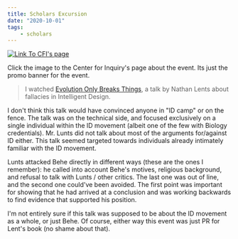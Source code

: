 ```yaml
---
title: Scholars Excursion
date: "2020-10-01"
tags:
    - scholars
---
```


[![Link To CFI's page](https://centerforinquiry.org/wp-content/uploads/2020/08/lents-sip-300x176.jpg)](https://centerforinquiry.org/news/intelligent-design-and-science-denial-nathan-lents-on-the-next-skeptical-inquirer-presents/)

Click the image to the Center for Inquiry's page about the event. Its just the promo banner for the event.

> I watched [Evolution Only Breaks Things](https://www.youtube.com/watch?v=SmronHgF4o4), a talk by Nathan Lents about fallacies in Intelligent Design.

I don't think this talk would have convinced anyone in "ID camp" or on the fence. The talk was on the technical side, and focused exclusively on a single individual within the ID movement (albeit one of the few with Biology credentials). Mr. Lunts did not talk about most of the arguments for/against ID either. This talk seemed targeted towards individuals already intimately familiar with the ID movement.

Lunts attacked Behe directly in different ways (these are the ones I remember): he called into account Behe's motives, religious background, and refusal to talk with Lunts / other critics. The last one was out of line, and the second one could've been avoided. The first point was important for showing that he had arrived at a conclusion and was working backwards to find evidence that supported his position.

I'm not entirely sure if this talk was supposed to be about the ID movement as a whole, or just Behe. Of course, either way this event was just PR for Lent's book (no shame about that).
